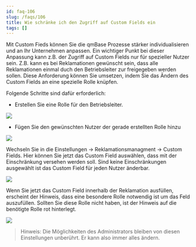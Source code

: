 ```yaml
---
id: faq-106
slug: /faqs/106
title: Wie schränke ich den Zugriff auf Custom Fields ein
tags: []
---
```

Mit Custom Fieds können Sie die qmBase Prozesse stärker individualisieren und an Ihr Unternehmen anpassen. Ein wichtiger Punkt bei dieser Anpassung kann z.B. der Zugriff auf Custom Fields nur für spezieller Nutzer sein. Z.B. kann es bei Reklamationen gewünscht sein, dass alle Reklamationen einmal duch den Betriebsleiter zur freigegeben werden sollen. Diese Anforderung können Sie umsetzen, indem Sie das Ändern des Custom Fields an eine spezielle Rolle knüpfen.

Folgende Schritte sind dafür erforderlich:

*   Erstellen Sie eine Rolle für den Betriebsleiter.

![](https://caqadmin.blob.core.windows.net/faqs/106-images/7a8cf13f-006b-4ebd-a30c-44a59bafe99f-mceclip1.png)

*   Fügen Sie den gewünschten Nutzer der gerade erstellten Rolle hinzu

![](https://caqadmin.blob.core.windows.net/faqs/106-images/3ddf6265-e0bf-4472-8e74-7c657b8c2fc3-mceclip2.png)

Wechseln Sie in die Einstellungen -> Reklamationsmanagment -> Custom Fields. Hier können Sie jetzt das Custom Field auswählen, dass mit der Einschränkung versehen werden soll. Sind keine Einschränkungen ausgewählt ist das Custom Field für jeden Nutzer änderbar.

![](https://caqadmin.blob.core.windows.net/faqs/106-images/8f9317d2-6c23-40ae-b59e-7b2e102bbecc-mceclip4.png)

Wenn Sie jetzt das Custom Field innerhalb der Reklamation ausfüllen, erscheint der Hinweis, dass eine besondere Rolle notwendig ist um das Feld auszufüllen. Sollten Sie diese Rolle nicht haben, ist der Hinweis auf die benötigte Rolle rot hinterlegt.

![](https://caqadmin.blob.core.windows.net/faqs/106-images/379467a1-4000-4def-953b-ec55e36808a4-mceclip6.png)

> Hinweis: Die Möglichkeiten des Administrators bleiben von diesen Einstellungen unberührt. Er kann also immer alles ändern.